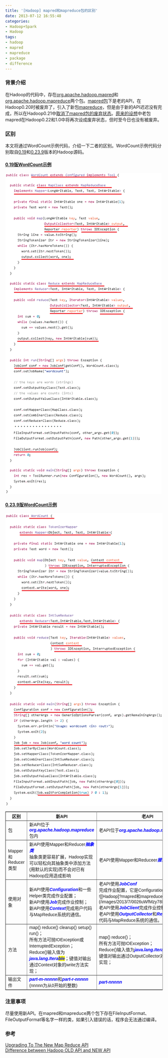 ```yaml
---
title: '[Hadoop] mapred和mapreduce包的区别'
date: 2013-07-12 16:55:48
categories: 
- Hadoop+Spark
- Hadoop
tags: 
- hadoop
- mapred
- mapreduce
- package
- difference
---
```

### 背景介绍

在Hadoop的代码中，存在[org.apache.hadoop.mapred](https://github.com/apache/hadoop/tree/master/hadoop-mapreduce-project/hadoop-mapreduce-client/hadoop-mapreduce-client-core/src/main/java/org/apache/hadoop/mapred)和[org.apache.hadoop.mapreduce](https://github.com/apache/hadoop/tree/master/hadoop-mapreduce-project/hadoop-mapreduce-client/hadoop-mapreduce-client-core/src/main/java/org/apache/hadoop/mapreduce)两个包。[mapred包](https://github.com/apache/hadoop/tree/master/hadoop-mapreduce-project/hadoop-mapreduce-client/hadoop-mapreduce-client-core/src/main/java/org/apache/hadoop/mapred)下是老的API，在Hadoop0.20时被废弃了，引入了新包[mapreduce](https://github.com/apache/hadoop/tree/master/hadoop-mapreduce-project/hadoop-mapreduce-client/hadoop-mapreduce-client-core/src/main/java/org/apache/hadoop/mapreduce)，但是由于新的API迟迟没有完成，所以在Hadoop0.21中[取消了mapred包的废弃状态](https://issues.apache.org/jira/browse/MAPREDUCE-1735)。[原来的设想](http://www.mail-archive.com/mapreduce-dev@hadoop.apache.org/msg01833.html)中老包mapred在Hadoop0.22和1.0中将再次设成废弃状态，但时至今日也没有被废弃。

### 区别

本文将通过WordCount示例代码，介绍一下二者的区别。WordCount示例代码分别取自[0.19](https://github.com/apache/hadoop/blob/branch-0.19/src/examples/org/apache/hadoop/examples/WordCount.java)和[0.23.9](https://github.com/apache/hadoop/blob/branch-0.23.9/hadoop-mapreduce-project/hadoop-mapreduce-examples/src/main/java/org/apache/hadoop/examples/WordCount.java)版本的Hadoop源码。

#### [ 0.19版WordCount示例](https://github.com/apache/hadoop/blob/branch-0.19/src/examples/org/apache/hadoop/examples/WordCount.java)
![[Hadoop] mapred和mapreduce包的区别](/images/2013/7/0026uWfMzy78Edxwb2y3a.png)
#### [ 0.23.9版WordCount示例](https://github.com/apache/hadoop/blob/branch-0.23.9/hadoop-mapreduce-project/hadoop-mapreduce-examples/src/main/java/org/apache/hadoop/examples/WordCount.java)
![[Hadoop] mapred和mapreduce包的区别](/images/2013/7/0026uWfMzy78Edz8VCG92.png)
<table border="1" cellpadding="4" cellspacing="0" frame="border" rules="all" summary="" style="font-family: Arial, Verdana, sans-serif; border-collapse: collapse; border-width: 1px; margin-top: 7pt; width: 688"><tbody><tr><th width="118px">区别</th><th>新API</th><th>老API</th></tr><tr><td>包</td><td>新API位于<i style="color: blue;"><b>org.apache.hadoop.mapreduce</b></i>包内</td><td>老API位于<b style="color: blue;"><i>org.apache.hadoop.mapred.</i></b>包内</td></tr><tr><td>Mapper和Reducer类型</td><td>新API使用Mapper和Reducer<i style="color: blue;"><b>抽象类</b></i><br>抽象类更容易扩展，Hadoop实现可以轻松向其抽象类中添加方法(用默认的实现)而不会对已有Hadoop应用造成影响</td><td>老API使用Mapper和Reduceer<i style="color: blue;"><b>接口</b></i></td></tr><tr><td>使用对象</td><td>新API使用<i style="color: blue;"><b>Configuration</b></i>和一些Helper类完成作业配置；<br>新API使用<i style="color: blue;"><b>Job</b></i>完成作业控制；<br>新API使用<i style="color: blue;"><b>Context</b></i>完成用户代码与MapReduce系统的通信。</td><td>老API使用<i style="color: blue;"><b>JobConf<br></b></i>完成作业配置，它是Configuration子类；<br>![[Hadoop]?mapred和mapreduce包的区别](/images/2013/7/0026uWfMzy78EeY1A9Ge0.png)<br>老API使用<i style="color: blue;"><b>JobClient</b></i>完成作业控制；<br>老API使用<i style="color: blue;"><b>OutputCollector</b></i>和<i style="color: blue;"><b>Reporter</b></i>完成用户代码与MapReduce系统的通信。<br></td></tr><tr><td>方法</td><td>map() reduce() clearup() setup() run()；<br>所有方法可抛IOException或InterruptedException；<br>Reduce()输入值为<i style="color: blue;"><b>java.lang.Itera<span style="background-color: yellow;">ble</span></b></i>；键值对输出通过Context对象的write方法实现；<br></td><td>map() reduce()；<br>所有方法可抛IOException；<br>Reduce()输入值为<i style="color: blue;"><b>java.lang.Itera<span style="background-color: yellow;">tor</span></b></i>；<br>键值对输出通过OutputCollector对象的collect方法实现；</td></tr><tr><td>输出文件</td><td><i style="color: blue;"><b>part-m-nnnnn</b></i>和<i style="color: blue;"><b>part-r-nnnnn</b></i><br>(nnnnn为从0开始的整数)</td><td><i style="color: blue;"><b>part-nnnnn</b></i></td></tr></tbody></table>

### 注意事项

尽量使用新API。在mapred和mapreduce两个包下存在FileInputFormat、FileOutputFormat等名字一样的类，如果引入错误的话，程序会无法通过编译。

### 参考

[Upgrading To The New Map Reduce API](http://www.slideshare.net/sh1mmer/upgrading-to-the-new-map-reduce-api)  
[Difference between Hadoop OLD API and NEW API](http://hadoopbeforestarting.blogspot.com/2012/12/difference-between-hadoop-old-api-and.html)  